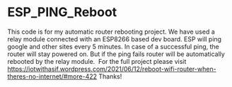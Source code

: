 # ESP_PING_Reboot
This code is for my automatic router rebooting project. 
We have used a relay module connected with an ESP8266 based dev board. ESP will ping google and other sites every 5 minutes. In case of a successful ping, the router will stay powered on. But if the ping fails router will be automatically rebooted by the relay module. 
For the full project please visit
https://iotwithasif.wordpress.com/2021/06/12/reboot-wifi-router-when-theres-no-internet/#more-422
Thanks!

